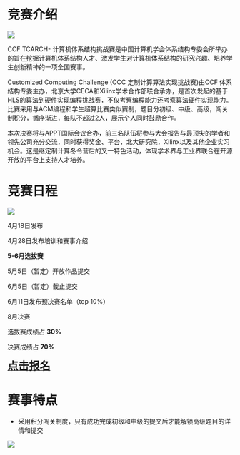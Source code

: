 # 竞赛介绍

![](./images/cover_new2.JPG)

CCF TCARCH- 计算机体系结构挑战赛是中国计算机学会体系结构专委会所举办的旨在挖掘计算机体系结构人才、激发学生对计算机体系结构的研究兴趣、培养学生创新精神的一项全国赛事。

Customized Computing Challenge (CCC 定制计算算法实现挑战赛)由CCF 体系结构专委主办，北京大学CECA和Xilinx学术合作部联合承办，是首次发起的基于HLS的算法到硬件实现编程挑战赛，不仅考察编程能力还考察算法硬件实现能力。比赛采用与ACM编程和学生超算比赛类似赛制，题目分初级、中级、高级，闯关制积分，循序渐进，每队不超过2人，展示个人同时鼓励合作。

本次决赛将与APPT国际会议合办，前三名队伍将参与大会报告与最顶尖的学者和领先公司充分交流，同时获得奖金、平台，北大研究院，Xilinx以及其他企业实习机会。这是继定制计算冬令营后的又一特色活动，体现学术界与工业界联合在开源开放的平台上支持人才培养。

# 竞赛日程

![](./images/timeline.png)

4月18日发布

4月28日发布培训和赛事介绍

**5-6月选拔赛**

5月5日（暂定）开放作品提交

6月5日（暂定）截止提交

6月11日发布预决赛名单（top 10%）

8月决赛

选拔赛成绩占 **30%**

决赛成绩占 **70%**



<a href="https://xupsh.github.io/ccc2021/upload.html"><font size="5" ><strong>点击报名</strong></font></a>

# 赛事特点
+ 采用积分闯关制度，只有成功完成初级和中级的提交后才能解锁高级题目的详情和提交

![](./images/feature_1.png)
